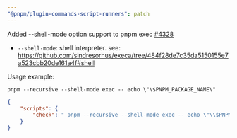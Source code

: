 ```yaml
---
"@pnpm/plugin-commands-script-runners": patch
---
```


Added --shell-mode option support to pnpm exec [#4328](https://github.com/pnpm/pnpm/pull/4328)

* `--shell-mode`: shell interpreter. see: https://github.com/sindresorhus/execa/tree/484f28de7c35da5150155e7a523cbb20de161a4f#shell

Usage example:

```shell
pnpm --recursive --shell-mode exec -- echo \"\$PNPM_PACKAGE_NAME\"
```

```json
{
    "scripts": {
        "check": " pnpm --recursive --shell-mode exec -- echo \"\\$PNPM_PACKAGE_NAME\""
    }
}
```

